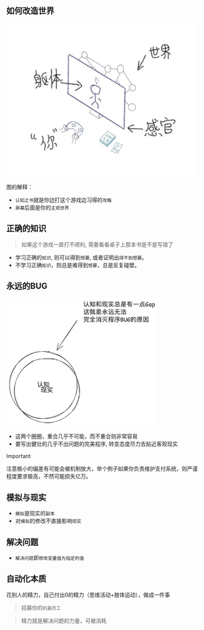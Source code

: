 ## 如何改造世界

<img src="../images/feelings.jpg" width="900">

图的解释：

- `认知之书`就是你边打这个游戏边习得的`攻略`
- `屏幕`后面是你的`主观世界`

## 正确的知识

> 如果这个游戏一直打不顺利, 需要看看桌子上那本书是不是写错了

- 学习正确的`知识`, 则可以得到`想要`, 或者证明出`得不到想要`。
- 不学习正确`知识`，则总是难得到`想要`，总是反复碰壁。

## 永远的BUG

<img src="../images/forever-bug.png" width="400">

- 这两个圈圈，重合几乎不可能，而不重合则非常容易
- 要写出健壮的几乎不出问题的完美程序, 转变态度尽力去贴近客观现实

> [!IMPORTANT]
> 注意极小的偏差有可能会被机制放大，举个例子如果你负责维护支付系统，则严谨程度要求极高，不然可能损失亿万。

## 模拟与现实

- `模拟`是现实的`副本`
- 对`模拟`的修改不直接影响`现实`

## 解决问题

- `解决问题`即`修改变量值为指定的值`

## 自动化本质

花别人的精力，自己付出0的精力（思维活动+肢体运动），做成一件事

> 招募你的`机器员工`

> 精力就是解决问题的力量，可被消耗